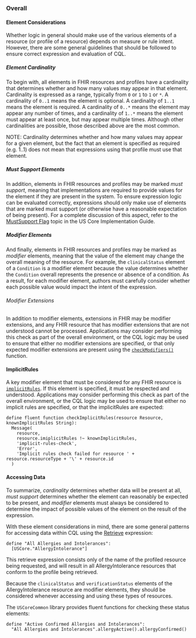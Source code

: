 ### Overall

#### Element Considerations

Whether logic in general should make use of the various elements of a resource (or profile of a resource) depends on measure or rule intent. However, there are some general guidelines that should be followed to ensure correct expression and evaluation of CQL.

##### Element Cardinality

To begin with, all elements in FHIR resources and profiles have a cardinality that determines whether and how many values may appear in that element. Cardinality is expressed as a range, typically from `0` or `1` to `1` or `*`. A cardinality of `0..1` means the element is optional. A cardinality of `1..1` means the element is required. A cardinality of `0..*` means the element may appear any number of times, and a cardinality of `1..*` means the element must appear at least once, but may appear multiple times. Although other cardinalities are possible, those described above are the most common.

NOTE: Cardinality determines whether and how many values may appear for a given element, but the fact that an element is specified as required (e.g. 1..1) does not mean that expressions using that profile must use that element.

##### Must Support Elements

In addition, elements in FHIR resources and profiles may be marked _must support_, meaning that implementations are required to provide values for the element if they are present in the system. To ensure expression logic can be evaluated correctly, expressions should only make use of elements that are marked must support (or otherwise have a reasonable expectation of being present). For a complete discussion of this aspect, refer to the [MustSupport Flag](https://hl7.org/fhir/us/core/must-support.html) topic in the US Core Implementation Guide.

##### Modifier Elements

And finally, elements in FHIR resources and profiles may be marked as _modifier_ elements, meaning that the value of the element may change the overall meaning of the resource. For example, the `clinicalStatus` element of a `Condition` is a modifier element because the value determines whether the `Condition` overall represents the presence or absence of a condition. As a result, for each modifier element, authors must carefully consider whether each possible value would impact the intent of the expression.

###### Modifier Extensions

In addition to modifier elements, extensions in FHIR may be modifier extensions, and any FHIR resource that has modifier extensions that are not understood cannot be processed. Applications may consider performing this check as part of the overall environment, or the CQL logic may be used to ensure that either no modifier extensions are specified, or that only expected modifier extensions are present using the [`checkModifiers()`](https://hl7.org/fhir/fhirpath.html#functions) function.

#### ImplicitRules

A key modifier element that must be considered for any FHIR resource is [`implicitRules`](https://hl7.org/fhir/R4/resource-definitions.html#Resource.implicitRules). If this element is specified, it must be respected and understood. Applications may consider performing this check as part of the overall environment, or the CQL logic may be used to ensure that either no implicit rules are specified, or that the implicitRules are expected:

```cql
define fluent function checkImplicitRules(resource Resource, knownImplicitRules String):
  Message(
    resource, 
    resource.imiplicitRules !~ knownImplicitRules, 
    'implicit-rules-check', 
    'Error', 
    'Implicit rules check failed for resource ' + resource.resourceType + '\' + resource.id
  )
```
#### Accessing Data

To summarize, _cardinality_ determines whether data will be present at all, _must support_ determines whether the element can reasonably be expected to be present, and _modifier_ elements must always be considered to determine the impact of possible values of the element on the result of the expression.

With these element considerations in mind, there are some general patterns for accessing data within CQL using the [Retrieve](https://cql.hl7.org/02-authorsguide.html#retrieve) expression:

```cql
define "All Allergies and Intolerances":
  [USCore."AllergyIntolerance"]
```

This retrieve expression consists only of the name of the profiled resource being requested, and will result in all AllergyIntolerance resources that conform to the profile being retrieved.

Because the `clinicalStatus` and `verificationStatus` elements of the AllergyIntolerance resource are modifier elements, they should be considered whenever accessing and using these types of resources.

The `USCoreCommon` library provides fluent functions for checking these status elements:

```cql
define "Active Confirmed Allergies and Intolerances":
  "All Allergies and Intolerances".allergyActive().allergyConfirmed()
```

